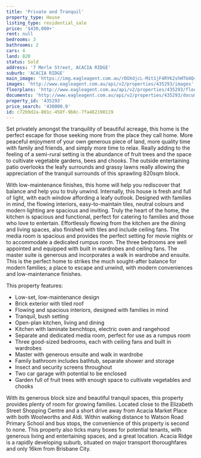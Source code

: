 ```yaml
---
title: 'Private and Tranquil'
property_type: House
listing_type: residential_sale
price: '$430,000+'
rent: null
bedrooms: 3
bathrooms: 2
cars: 4
land: 820
status: Sold
address: '7 Merle Street, ACACIA RIDGE'
suburb: 'ACACIA RIDGE'
main_image: 'https://img.eagleagent.com.au/rDOXdjcL-Mit1jF4RYK2shHTU4Q=/1280x854/smart/https://s3-us-west-2.amazonaws.com/eagleagent-orig/images/6822837/131108638-image-M.jpg'
images: 'http://www.eagleagent.com.au/api/v2/properties/435293/images'
floorplans: 'http://www.eagleagent.com.au/api/v2/properties/435293/floorplans'
documents: 'http://www.eagleagent.com.au/api/v2/properties/435293/documents'
property_id: '435293'
price_search: '430000.0'
id: c72b9d2a-801c-458f-9b8c-7fa462190119
---
```

Set privately amongst the tranquility of beautiful acreage, this home is the perfect escape for those seeking more from the place they call home. More peaceful enjoyment of your own generous piece of land, more quality time with family and friends, and simply more time to relax. Really adding to the feeling of a semi-rural setting is the abundance of fruit trees and the space to cultivate vegetable gardens, bees and chooks. The outside entertaining patio overlooks the leafy surrounds and grassy lawns really allowing the appreciation of the tranquil surrounds of this sprawling 820sqm block.

With low-maintenance finishes, this home will help you rediscover that balance and help you to truly unwind. Internally, this house is fresh and full of light, with each window affording a leafy outlook.
Designed with families in mind, the flowing interiors, easy-to-maintain tiles, neutral colours and modern lighting are spacious and inviting. Truly the heart of the home, the kitchen is spacious and functional, perfect for catering to families and those who love to entertain. Effortlessly flowing from the kitchen are the dining and living spaces, also finished with tiles and include ceiling fans. The media room is spacious and provides the perfect setting for movie nights or to accommodate a dedicated rumpus room. The three bedrooms are well appointed and equipped with built in wardrobes and ceiling fans. The master suite is generous and incorporates a walk in wardrobe and ensuite. This is the perfect home to strikes the much sought-after balance for modern families; a place to escape and unwind, with modern conveniences and low-maintenance finishes.

This property features:

*  Low-set, low-maintenance design
*  Brick exterior with tiled roof
*  Flowing and spacious interiors, designed with families in mind
*  Tranquil, bush setting
*  Open-plan kitchen, living and dining
*  Kitchen with laminate benchtops, electric oven and rangehood
*  Separate and dedicated media room, perfect for use as a rumpus room
*  Three good-sized bedrooms, each with ceiling fans and built in wardrobes
*  Master with generous ensuite and walk in wardrobe
*  Family bathroom includes bathtub, separate shower and storage
*  Insect and security screens throughout
*  Two car garage with potential to be enclosed
*  Garden full of fruit trees with enough space to cultivate vegetables and chooks

With its generous block size and beautiful tranquil spaces, this property provides plenty of room for growing families. Located close to the Elizabeth Street Shopping Centre and a short drive away from Acacia Market Place with both Woolworths and Aldi. Within walking distance to Watson Road Primary School and bus stops, the convenience of this property is second to none. This property also ticks many boxes for potential tenants, with generous living and entertaining spaces, and a great location. Acacia Ridge is a rapidly developing suburb, situated on major transport thoroughfares and only 16km from Brisbane City.